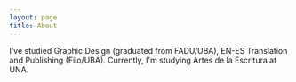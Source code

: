 ```yaml
---
layout: page
title: About
---
```


I’ve studied Graphic Design (graduated from FADU/UBA), EN-ES Translation and Publishing (Filo/UBA). Currently, I'm studying Artes de la Escritura at UNA.
